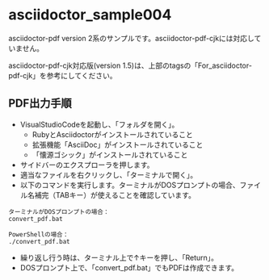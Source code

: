# asciidoctor_sample004

asciidoctor-pdf version 2系のサンプルです。asciidoctor-pdf-cjkには対応していません。

asciidoctor-pdf-cjk対応版(version 1.5)は、上部のtagsの「For_asciidoctor-pdf-cjk」を参考にしてください。

## PDF出力手順

* VisualStudioCodeを起動し、「フォルダを開く」。
  * RubyとAsciidoctorがインストールされていること
  * 拡張機能「AsciiDoc」がインストールされていること
  * 「懐源ゴシック」がインストールされていること
* サイドバーのエクスプローラを押します。
* 適当なファイルを右クリックし、「ターミナルで開く」。
* 以下のコマンドを実行します。ターミナルがDOSプロンプトの場合、ファイル名補完（TABキー）が使えることを確認しています。

```
ターミナルがDOSプロンプトの場合：
convert_pdf.bat

PowerShellの場合：
./convert_pdf.bat
```

* 繰り返し行う時は、ターミナル上で↑キーを押し、「Return」。
* DOSプロンプト上で、「convert_pdf.bat」でもPDFは作成できます。